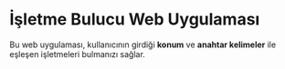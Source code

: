 # İşletme Bulucu Web Uygulaması

Bu web uygulaması, kullanıcının girdiği **konum** ve **anahtar kelimeler** ile eşleşen işletmeleri bulmanızı sağlar. 

